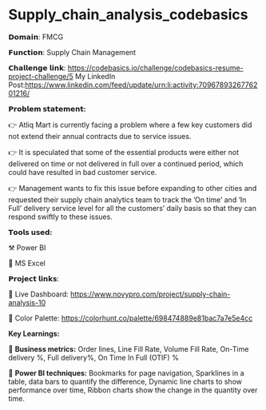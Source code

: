 # Supply_chain_analysis_codebasics

𝗗𝗼𝗺𝗮𝗶𝗻: FMCG

𝗙𝘂𝗻𝗰𝘁𝗶𝗼𝗻: Supply Chain Management

𝗖𝗵𝗮𝗹𝗹𝗲𝗻𝗴𝗲 𝗹𝗶𝗻𝗸: https://codebasics.io/challenge/codebasics-resume-project-challenge/5
My LinkedIn Post:https://www.linkedin.com/feed/update/urn:li:activity:7096789326776201216/

**𝗣𝗿𝗼𝗯𝗹𝗲𝗺 𝘀𝘁𝗮𝘁𝗲𝗺𝗲𝗻𝘁:**

👉 Atliq Mart is currently facing a problem where a few key customers did not extend their annual contracts due to service issues. 

👉 It is speculated that some of the essential products were either not delivered on time or not delivered in full over a continued period, which could have resulted in bad customer service. 

👉 Management wants to fix this issue before expanding to other cities and requested their supply chain analytics team to track the ’On time’ and ‘In Full’ delivery service level for all the customers’ daily basis so that they can respond swiftly to these issues.

**𝗧𝗼𝗼𝗹𝘀 𝘂𝘀𝗲𝗱:**

⚒ Power BI

🔭 MS Excel

𝗣𝗿𝗼𝗷𝗲𝗰𝘁 𝗹𝗶𝗻𝗸𝘀:

💫 Live Dashboard: https://www.novypro.com/project/supply-chain-analysis-10

💫 Color Palette: https://colorhunt.co/palette/698474889e81bac7a7e5e4cc

**Key Learnings:**

🔑 **Business metrics:**
  Order lines, Line Fill Rate, 
  Volume Fill Rate, 
  On-Time delivery %, 
  Full delivery%, 
  On Time In Full (OTIF) %
  
🔑 **Power BI techniques:**
  Bookmarks for page navigation, 
  Sparklines in a table, data bars to quantify the difference, 
  Dynamic line charts to show performance over time, 
  Ribbon charts show the change in the quantity over time.
